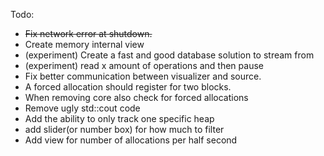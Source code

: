 Todo:

* ~~Fix network error at shutdown.~~
* Create memory internal view
* (experiment) Create a fast and good database solution to stream from
* (experiment) read x amount of operations and then pause
* Fix better communication between visualizer and source.
* A forced allocation should register for two blocks.
* When removing core also check for forced allocations
* Remove ugly std::cout code
* Add the ability to only track one specific heap
* add slider(or number box) for how much to filter
* Add view for number of allocations per half second
